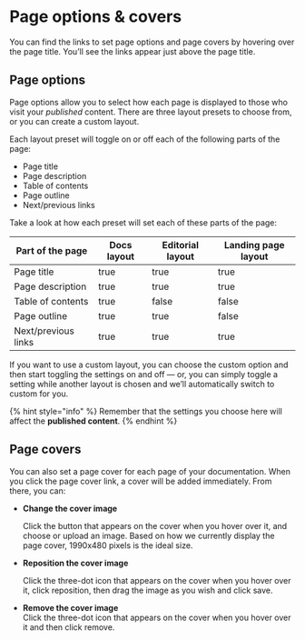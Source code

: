 # Page options & covers

You can find the links to set page options and page covers by hovering over the page title. You’ll see the links appear just above the page title.

## Page options

Page options allow you to select how each page is displayed to those who visit your _published_ content. There are three layout presets to choose from, or you can create a custom layout.

Each layout preset will toggle on or off each of the following parts of the page:

- Page title
- Page description
- Table of contents
- Page outline
- Next/previous links

Take a look at how each preset will set each of these parts of the page:

<table data-full-width="true"><thead><tr><th>Part of the page</th><th data-type="checkbox">Docs layout</th><th data-type="checkbox">Editorial layout</th><th data-type="checkbox">Landing page layout</th></tr></thead><tbody><tr><td>Page title</td><td>true</td><td>true</td><td>true</td></tr><tr><td>Page description</td><td>true</td><td>true</td><td>true</td></tr><tr><td>Table of contents</td><td>true</td><td>false</td><td>false</td></tr><tr><td>Page outline</td><td>true</td><td>true</td><td>false</td></tr><tr><td>Next/previous links</td><td>true</td><td>true</td><td>true</td></tr></tbody></table>

If you want to use a custom layout, you can choose the custom option and then start toggling the settings on and off — or, you can simply toggle a setting while another layout is chosen and we’ll automatically switch to custom for you.

{% hint style="info" %}
Remember that the settings you choose here will affect the **published content**.
{% endhint %}

## Page covers

You can also set a page cover for each page of your documentation. When you click the page cover link, a cover will be added immediately. From there, you can:

- **Change the cover image**

  Click the button that appears on the cover when you hover over it, and choose or upload an image. Based on how we currently display the page cover, 1990x480 pixels is the ideal size.

- **Reposition the cover image**

  Click the three-dot icon that appears on the cover when you hover over it, click reposition, then drag the image as you wish and click save.

- **Remove the cover image**\
  Click the three-dot icon that appears on the cover when you hover over it and then click remove.
